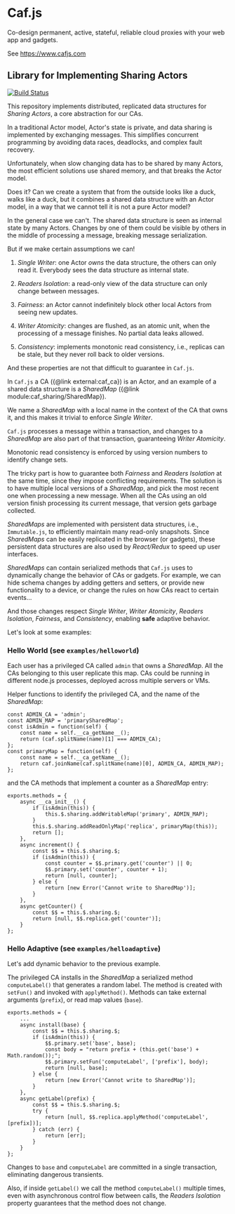 # Caf.js

Co-design permanent, active, stateful, reliable cloud proxies with your web app and gadgets.

See https://www.cafjs.com

## Library for Implementing Sharing Actors
[![Build Status](https://travis-ci.org/cafjs/caf_sharing.svg?branch=master)](https://travis-ci.org/cafjs/caf_sharing)


This repository implements distributed, replicated data structures for *Sharing Actors*, a core abstraction for our CAs.

In a traditional Actor model, Actor's state is private, and data sharing is implemented by exchanging messages. This simplifies concurrent programming by avoiding data races, deadlocks, and complex fault recovery.

Unfortunately, when slow changing data has to be shared by many Actors, the most efficient solutions use shared memory, and that breaks the Actor model.

Does it? Can we create a system that from the outside looks like a duck, walks like a duck, but it combines a shared data structure with an Actor model, in a way that we cannot tell it is not a pure Actor model?

In the general case we can't. The shared data structure is seen as internal state by many Actors. Changes by one of them could be visible by others in the middle of processing a message, breaking message serialization.

But if we make certain assumptions we can!

1. *Single Writer*: one Actor *owns* the data structure, the others can only read it. Everybody sees the data structure as internal state.

2. *Readers Isolation*: a read-only view of the data structure can only change between messages.

3. *Fairness*: an Actor cannot indefinitely block other local Actors from seeing new updates.

4. *Writer Atomicity*: changes are flushed, as an atomic unit, when the processing of a message finishes. No partial data leaks allowed.

5. *Consistency*: implements monotonic read consistency, i.e., replicas can be stale, but they never roll back to older versions.

And these properties are not that difficult to guarantee in `Caf.js`.

In `Caf.js` a CA ({@link external:caf_ca}) is an Actor, and an example of a shared data structure is a *SharedMap* ({@link module:caf_sharing/SharedMap}).

We name a *SharedMap*  with a local name in the context of the CA that owns it, and this makes it trivial to enforce *Single Writer*.

`Caf.js` processes a message within a transaction, and changes to a *SharedMap* are also part of that transaction, guaranteeing *Writer Atomicity*.

Monotonic read consistency is enforced by using version numbers to identify change sets.

The tricky part is how to guarantee both *Fairness* and *Readers Isolation* at the same time, since they impose conflicting requirements. The solution is to have multiple local versions of a *SharedMap*, and pick the most recent one when processing a new message.  When all the CAs using an old version finish processing its current message, that version gets garbage collected.

*SharedMaps* are implemented with persistent data structures, i.e., `Immutable.js`, to efficiently maintain many read-only snapshots. Since *SharedMaps* can be easily replicated in the browser (or gadgets), these persistent data structures are also used by *React/Redux* to speed up user interfaces.

*SharedMaps* can contain serialized methods that `Caf.js` uses to dynamically change the behavior of CAs or gadgets. For example, we can hide schema changes by adding getters and setters, or provide new functionality to a device, or change the rules on how CAs react to certain events...

And those changes respect  *Single Writer*, *Writer Atomicity*,  *Readers Isolation*, *Fairness*, and *Consistency*, enabling **safe** adaptive behavior.

Let's look at some examples:

### Hello World (see `examples/helloworld`)

Each user has a privileged CA called `admin` that owns a *SharedMap*. All the CAs belonging to this user replicate this map. CAs could be running in different node.js processes, deployed across multiple servers or VMs.

Helper functions to identify the privileged CA, and the name of the *SharedMap*:

```
const ADMIN_CA = 'admin';
const ADMIN_MAP = 'primarySharedMap';
const isAdmin = function(self) {
    const name = self.__ca_getName__();
    return (caf.splitName(name)[1] === ADMIN_CA);
};
const primaryMap = function(self) {
    const name = self.__ca_getName__();
    return caf.joinName(caf.splitName(name)[0], ADMIN_CA, ADMIN_MAP);
};
```

and the CA methods that implement a counter as a *SharedMap* entry:

```
exports.methods = {
    async __ca_init__() {
        if (isAdmin(this)) {
            this.$.sharing.addWritableMap('primary', ADMIN_MAP);
        }
        this.$.sharing.addReadOnlyMap('replica', primaryMap(this));
        return [];
    },
    async increment() {
        const $$ = this.$.sharing.$;
        if (isAdmin(this)) {
            const counter = $$.primary.get('counter') || 0;
            $$.primary.set('counter', counter + 1);
            return [null, counter];
        } else {
            return [new Error('Cannot write to SharedMap')];
        }
    },
    async getCounter() {
        const $$ = this.$.sharing.$;
        return [null, $$.replica.get('counter')];
    }
};
```

### Hello Adaptive (see `examples/helloadaptive`)

Let's add dynamic behavior to the previous example.

The privileged CA installs in the *SharedMap* a serialized method `computeLabel()` that generates a random label. The method is created with `setFun()` and invoked with `applyMethod()`. Methods can take external arguments (`prefix`), or read map values (`base`).

```
exports.methods = {
    ...
    async install(base) {
        const $$ = this.$.sharing.$;
        if (isAdmin(this)) {
            $$.primary.set('base', base);
            const body = "return prefix + (this.get('base') + Math.random());";
            $$.primary.setFun('computeLabel', ['prefix'], body);
            return [null, base];
        } else {
            return [new Error('Cannot write to SharedMap')];
        }
    },
    async getLabel(prefix) {
        const $$ = this.$.sharing.$;
        try {
            return [null, $$.replica.applyMethod('computeLabel', [prefix])];
        } catch (err) {
            return [err];
        }
    }
};
```

Changes to `base` and `computeLabel` are committed in a single transaction, eliminating dangerous transients.

Also, if inside `getLabel()` we call the method `computeLabel()` multiple times, even with asynchronous control flow between calls, the  *Readers Isolation* property guarantees that the method does not change.
